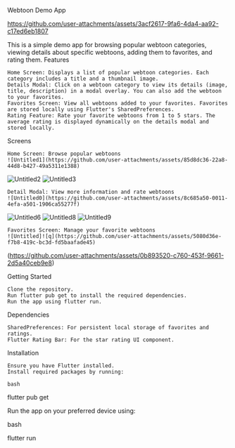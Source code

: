 Webtoon Demo App


https://github.com/user-attachments/assets/3acf2617-9fa6-4da4-aa92-c17ed6eb1807


This is a simple demo app for browsing popular webtoon categories, viewing details about specific webtoons, adding them to favorites, and rating them.
Features

    Home Screen: Displays a list of popular webtoon categories. Each category includes a title and a thumbnail image.
    Details Modal: Click on a webtoon category to view its details (image, title, description) in a modal overlay. You can also add the webtoon to your favorites.
    Favorites Screen: View all webtoons added to your favorites. Favorites are stored locally using Flutter's SharedPreferences.
    Rating Feature: Rate your favorite webtoons from 1 to 5 stars. The average rating is displayed dynamically on the details modal and stored locally.

Screens

    Home Screen: Browse popular webtoons
    ![Untitled1](https://github.com/user-attachments/assets/85d8dc36-22a8-44d8-b427-49a5311e1388)
![Untitled2](https://github.com/user-attachments/assets/3a4c130f-5555-45b8-8c2a-5a54d505c052)
![Untitled3](https://github.com/user-attachments/assets/bb0f7db7-7d58-41f9-a350-74a9fa071785)

    Detail Modal: View more information and rate webtoons
    ![Untitled0](https://github.com/user-attachments/assets/8c685a50-0011-4efa-a501-1906ca55277f)
![Untitled6](https://github.com/user-attachments/assets/497737f8-12a8-48a3-a3b3-6e8fcac9688c)
![Untitled8](https://github.com/user-attachments/assets/8177729b-69e5-48f1-8db6-25ba54ef6001)
![Untitled9](https://github.com/user-attachments/assets/87f2402d-a29e-4a7e-9374-f0eb12237830)

    Favorites Screen: Manage your favorite webtoons
    ![Untitled]![q](https://github.com/user-attachments/assets/5080d36e-f7b8-419c-bc3d-fd5baafade45)
(https://github.com/user-attachments/assets/0b893520-c760-453f-9661-2d5a40ceb9e8)


Getting Started

    Clone the repository.
    Run flutter pub get to install the required dependencies.
    Run the app using flutter run.

Dependencies

    SharedPreferences: For persistent local storage of favorites and ratings.
    Flutter Rating Bar: For the star rating UI component.

Installation

    Ensure you have Flutter installed.
    Install required packages by running:

    bash

flutter pub get

Run the app on your preferred device using:

bash

flutter run
